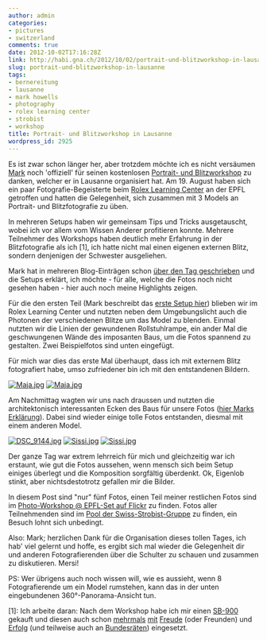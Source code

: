 ```yaml
---
author: admin
categories:
- pictures
- switzerland
comments: true
date: 2012-10-02T17:16:28Z
link: http://habi.gna.ch/2012/10/02/portrait-und-blitzworkshop-in-lausanne/
slug: portrait-und-blitzworkshop-in-lausanne
tags:
- bernereitung
- lausanne
- mark howells
- photography
- rolex learning center
- strobist
- workshop
title: Portrait- und Blitzworkshop in Lausanne
wordpress_id: 2925
---
```


Es ist zwar schon länger her, aber trotzdem möchte ich es nicht versäumen [Mark](http://permanenttourist.ch) noch 'offiziell' für seinen kostenlosen [Portrait- und Blitzworkshop](http://www.facebook.com/events/133545773452122/) zu danken, welcher er in Lausanne organisiert hat. Am 19. August haben sich ein paar Fotografie-Begeisterte beim [Rolex Learning Center](http://habi.gna.ch/2012/06/13/das-rolex-learning-center-an-der-epfl-in-lausanne-revisited/) an der EPFL getroffen und hatten die Gelegenheit, sich zusammen mit 3 Models an Portrait- und Blitzfotografie zu üben.




In mehreren Setups haben wir gemeinsam Tips und Tricks ausgetauscht, wobei ich vor allem vom Wissen Anderer profitieren konnte. Mehrere Teilnehmer des Workshops haben deutlich mehr Erfahrung in der Blitzfotografie als ich [1], ich hatte nicht mal einen eigenen externen Blitz, sondern denjenigen der Schwester ausgeliehen.




Mark hat in mehreren Blog-Einträgen schon [über den Tag geschrieben](http://permanenttourist.ch/blog/2012/08/portrait-and-lighting-workshop-in-lausanne/) und die Setups erklärt, ich möchte - für alle, welche die Fotos noch nicht gesehen haben - hier auch noch meine Highlights zeigen.




Für die den ersten Teil (Mark beschreibt das [erste Setup hier](http://permanenttourist.ch/blog/2012/08/lighting-workshop-in-lausanne-setup-one/)) blieben wir im Rolex Learning Center und nutzten neben dem Umgebungslicht auch die Photonen der verschiedenen Blitze um das Model zu blenden. Einmal nutzten wir die Linien der gewundenen Rollstuhlrampe, ein ander Mal die geschwungenen Wände des imposanten Baus, um die Fotos spannend zu gestalten. Zwei Beispielfotos sind unten eingefügt.




Für mich war dies das erste Mal überhaupt, dass ich mit externem Blitz fotografiert habe, umso zufriedener bin ich mit den entstandenen Bildern.




[![Maja.jpg](http://habi.gna.ch/wp-content/uploads/2012/10/Maja-tm.jpg)](http://habi.gna.ch/wp-content/uploads/2012/10/Maja.jpg) [![Maja.jpg](http://habi.gna.ch/wp-content/uploads/2012/10/Maja-tm1.jpg)](http://habi.gna.ch/wp-content/uploads/2012/10/Maja1.jpg)


  



Am Nachmittag wagten wir uns nach draussen und nutzten die architektonisch interessanten Ecken des Baus für unsere Fotos ([hier Marks Erklärung](http://permanenttourist.ch/blog/2012/08/lighting-workshop-in-lausanne-setup-two/)). Dabei sind wieder einige tolle Fotos entstanden, diesmal mit einem anderen Model.




  

[![DSC_9144.jpg](http://habi.gna.ch/wp-content/uploads/2012/10/DSC_9144-tm.jpg)](http://habi.gna.ch/wp-content/uploads/2012/10/DSC_9144.jpg) [![Sissi.jpg](http://habi.gna.ch/wp-content/uploads/2012/10/Sissi-tm.jpg)](http://habi.gna.ch/wp-content/uploads/2012/10/Sissi.jpg) [![Sissi.jpg](http://habi.gna.ch/wp-content/uploads/2012/10/Sissi-tm1.jpg)](http://habi.gna.ch/wp-content/uploads/2012/10/Sissi1.jpg)


  



Der ganze Tag war extrem lehrreich für mich und gleichzeitig war ich erstaunt, wie gut die Fotos aussehen, wenn mensch sich beim Setup einiges überlegt und die Komposition sorgfältig überdenkt. Ok, Eigenlob stinkt, aber nichtsdestotrotz gefallen mir die Bilder.




In diesem Post sind "nur" fünf Fotos, einen Teil meiner restlichen Fotos sind im [Photo-Workshop @ EPFL-Set auf Flickr](http://www.flickr.com/photos/habi/sets/72157631145740440/) zu finden. Fotos aller Teilnehmenden sind im [Pool der Swiss-Strobist-Gruppe](http://www.flickr.com/groups/swiss-strobist/pool/tags/rolex2012/) zu finden, ein Besuch lohnt sich unbedingt.  





Also: Mark; herzlichen Dank für die Organisation dieses tollen Tages, ich hab' viel gelernt und hoffe, es ergibt sich mal wieder die Gelegenheit dir und anderen Fotografierenden über die Schulter zu schauen und zusammen zu diskutieren. Mersi!




PS: Wer übrigens auch noch wissen will, wie es aussieht, wenn 8 Fotografierende um ein Model rumstehen, kann das in der unten eingebundenen 360°-Panorama-Ansicht tun.




  





[1]: Ich arbeite daran: Nach dem Workshop habe ich mir einen [SB-900](http://www.kenrockwell.com/nikon/sb900.htm) gekauft und diesen auch schon [mehrmals](http://www.flickr.com/photos/79112147@N00/7939354584) [mit](http://www.flickr.com/photos/79112147@N00/7924707540) [Freude](http://www.flickr.com/photos/79112147@N00/7924696436) (oder Freunden) und [Erfolg](http://www.flickr.com/photos/79112147@N00/7924705974) (und teilweise auch an [Bundesräten](http://www.flickr.com/photos/chfoundation/8030049540/in/set-72157631636396499)) eingesetzt.
